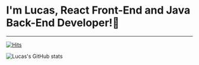 # I'm Lucas, React Front-End and Java Back-End Developer!🤔
<hr/>

[![Hits](https://hits.seeyoufarm.com/api/count/incr/badge.svg?url=https://github.com/jungunman/Fhit-counter&count_bg=%237DABDC&title_bg=%23E89090&icon=googlemaps.svg&icon_color=%23F4F4F4&title=Today&edge_flat=false)](https://hits.seeyoufarm.com)

![Lucas's GitHub stats](https://github-readme-stats.vercel.app/api?username=anuraghazra&show_icons=true&theme=radical)


<!--
**jungunman/jungunman** is a ✨ _special_ ✨ repository because its `README.md` (this file) appears on your GitHub profile.

Here are some ideas to get you started:

- 🔭 I’m currently working on ...
- 🌱 I’m currently learning ...
- 👯 I’m looking to collaborate on ...
- 🤔 I’m looking for help with ...
- 💬 Ask me about ...
- 📫 How to reach me: ...
- 😄 Pronouns: ...
- ⚡ Fun fact: ...
👋
-->
